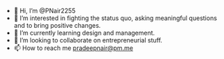 - 👋 Hi, I’m @PNair2255
- 👀 I’m interested in fighting the status quo, asking meaningful questions and to bring positive changes.
- 🌱 I’m currently learning design and management.
- 💞️ I’m looking to collaborate on entrepreneurial stuff.
- 📫 How to reach me pradeepnair@pm.me

<!---
PNair2255/PNair2255 is a ✨ special ✨ repository because its `README.md` (this file) appears on your GitHub profile.
You can click the Preview link to take a look at your changes.
--->
